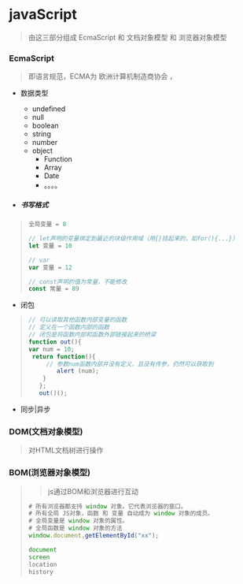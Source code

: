 # javaScript

> 由这三部分组成 EcmaScript 和 文档对象模型  和  浏览器对象模型



### EcmaScript

> 即语言规范，ECMA为 欧洲计算机制造商协会 ，

- 数据类型

  - undefined
  - null
  - boolean
  - string
  - number
  - object
    - Function
    - Array
    - Date
    - 。。。。

- ##### 书写格式

> ```javascript
> 全局变量 = 8
> 
> // let声明的变量绑定到最近的块级作用域（用{}括起来的，如for(){...}）
> let 变量 = 10  
> 
> // var
> var 变量 = 12
> 
> // const声明的值为常量，不能修改
> const 常量 = 89
> ```
> 

- 闭包

> ```javascript
>// 可以读取其他函数内部变量的函数
> // 定义在一个函数内部的函数
>// 闭包是将函数内部和函数外部链接起来的桥梁
> function out(){
> var num = 10;
>  return function(){
>      // 参数num函数内部并没有定义，且没有传参，仍然可以获取到
>         alert (num); 
>     }
>    };
>    out()();
>    ```



- 同步|异步







### DOM(文档对象模型)

> 对HTML文档树进行操作



### BOM(浏览器对象模型)

> > js通过BOM和浏览器进行互动
>
> ```js
> # 所有浏览器都支持 window 对象。它代表浏览器的窗口。
> # 所有全局 JS对象，函数 和 变量 自动成为 window 对象的成员。
> # 全局变量是 window 对象的属性。
> # 全局函数是 window 对象的方法
> window.document.getElementById("xx");
> 
> document
> screen
> location
> history
> 
> ```

